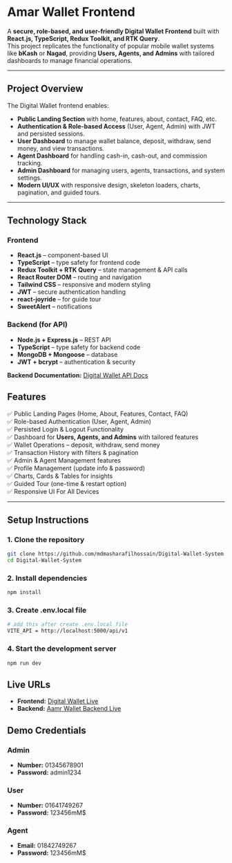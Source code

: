 #  Amar Wallet Frontend  

A **secure, role-based, and user-friendly Digital Wallet Frontend** built with **React.js, TypeScript, Redux Toolkit, and RTK Query**.  
This project replicates the functionality of popular mobile wallet systems like **bKash** or **Nagad**, providing **Users, Agents, and Admins** with tailored dashboards to manage financial operations.  

---

##  Project Overview  
The Digital Wallet frontend enables:  

- **Public Landing Section** with home, features, about, contact, FAQ, etc.  
- **Authentication & Role-based Access** (User, Agent, Admin) with JWT and persisted sessions.  
- **User Dashboard** to manage wallet balance, deposit, withdraw, send money, and view transactions.  
- **Agent Dashboard** for handling cash-in, cash-out, and commission tracking.  
- **Admin Dashboard** for managing users, agents, transactions, and system settings.  
- **Modern UI/UX** with responsive design, skeleton loaders, charts, pagination, and guided tours.  

---

## Technology Stack  

### Frontend  
- **React.js** – component-based UI  
- **TypeScript** – type safety for frontend code  
- **Redux Toolkit + RTK Query** – state management & API calls  
- **React Router DOM** – routing and navigation  
- **Tailwind CSS** – responsive and modern styling  
- **JWT** – secure authentication handling  
- **react-joyride** – for guide tour  
- **SweetAlert** – notifications  

### Backend (for API)  
- **Node.js + Express.js** – REST API  
- **TypeScript** – type safety for backend code  
- **MongoDB + Mongoose** – database  
- **JWT + bcrypt** – authentication & security  

**Backend Documentation:** [Digital Wallet API Docs](https://github.com/mdmasharafilhossain/Digital-Wallet-System-API)


## Features  

✅ Public Landing Pages (Home, About, Features, Contact, FAQ)  
✅ Role-based Authentication (User, Agent, Admin)  
✅ Persisted Login & Logout Functionality  
✅ Dashboard for **Users, Agents, and Admins** with tailored features  
✅ Wallet Operations – deposit, withdraw, send money  
✅ Transaction History with filters & pagination  
✅ Admin & Agent Management features  
✅ Profile Management (update info & password)  
✅ Charts, Cards & Tables for insights  
✅ Guided Tour (one-time & restart option)  
✅ Responsive UI For All Devices

---

## Setup Instructions  

### 1. Clone the repository  
```bash
git clone https://github.com/mdmasharafilhossain/Digital-Wallet-System.git
cd Digital-Wallet-System
```
### 2. Install dependencies  
```bash
npm install
```
### 3. Create .env.local file  
```bash
# add this after create .env.local file
VITE_API = http://localhost:5000/api/v1
```
### 4. Start the development server
```bash
npm run dev
```

## Live URLs

- **Frontend:** [Digital Wallet Live](#)  
- **Backend:** [Aamr Wallet Backend Live](https://wallet-management-system-server.vercel.app)  

## Demo Credentials

### Admin
- **Number:** 01345678901  
- **Password:** admin1234  

### User
- **Number:** 01641749267  
- **Password:** 123456mM$  

### Agent
- **Email:** 01842749267  
- **Password:** 123456mM$  




